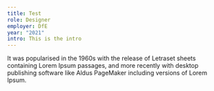 ```yaml
---
title: Test
role: Designer
employer: DfE
year: "2021"
intro: This is the intro
---
```


It was popularised in the 1960s with the release of Letraset sheets containing Lorem Ipsum passages, and more recently with desktop publishing software like Aldus PageMaker including versions of Lorem Ipsum.
